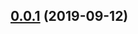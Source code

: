 ## [0.0.1](https://github.com/gavar/webpackery/compare/v/common-preset/0.0.0...v/common-preset/0.0.1) (2019-09-12)
